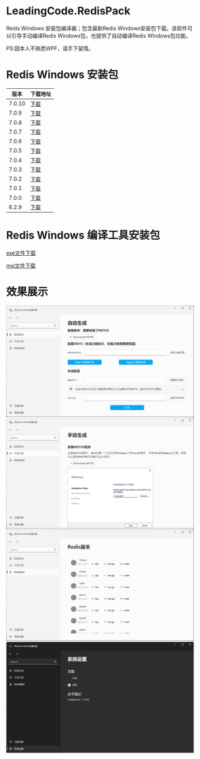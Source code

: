 # LeadingCode.RedisPack
Reids Windows 安装包编译器；包含最新Redis Windows安装包下载。该软件可以引导手动编译Redis Windows包，也提供了自动编译Redis Windows包功能。

PS:因本人不熟悉WPF，请手下留情。

# Redis Windows 安装包
|版本|下载地址|
|-|-|
|7.0.10|[下载](/attrs/redis-7.0.10.7z)|
|7.0.9|[下载](/attrs/redis-7.0.9.7z)|
|7.0.8|[下载](/attrs/redis-7.0.8.7z)|
|7.0.7|[下载](/attrs/redis-7.0.7.7z)|
|7.0.6|[下载](/attrs/redis-7.0.6.7z)|
|7.0.5|[下载](/attrs/redis-7.0.5.7z)|
|7.0.4|[下载](/attrs/redis-7.0.4.7z)|
|7.0.3|[下载](/attrs/redis-7.0.3.7z)|
|7.0.2|[下载](/attrs/redis-7.0.2.7z)|
|7.0.1|[下载](/attrs/redis-7.0.1.7z)|
|7.0.0|[下载](/attrs/redis-7.0.0.7z)|
|6.2.9|[下载](/attrs/redis-6.2.9.7z)|

# Redis Windows 编译工具安装包
[exe文件下载](/attrs/setup.exe)

[msi文件下载](/attrs/LeadingCode.RedisPack.Installer.msi)

# 效果展示
![自动生成](/doc/1.png)
![手动生成](/doc/2.png)
![Redis版本](/doc/3.png)
![系统设置](/doc/5.png)
